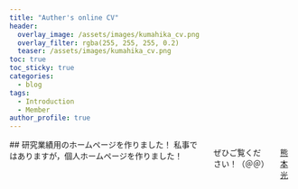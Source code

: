 ```yaml
---
title: "Auther's online CV"
header:
  overlay_image: /assets/images/kumahika_cv.png
  overlay_filter: rgba(255, 255, 255, 0.2)
  teaser: /assets/images/kumahika_cv.png
toc: true
toc_sticky: true
categories:
  - blog
tags:
  - Introduction
  - Member
author_profile: true
---
```

<div class="row">

<div class="medium-12  columns" markdown="1">
## 研究業績用のホームページを作りました！
私事ではありますが，個人ホームページを作りました！

ぜひご覧ください！（＠＠）

[熊本 光](https://kumahika.github.io/research/)
